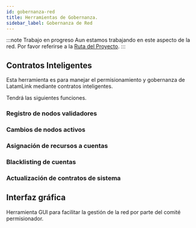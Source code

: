 ```yaml
---
id: gobernanza-red
title: Herramientas de Gobernanza.
sidebar_label: Gobernanza de Red
---
```


:::note Trabajo en progreso
Aun estamos trabajando en este aspecto de la red. Por favor referirse a la [Ruta del Proyecto](./roadmap.md).
:::

## Contratos Inteligentes
Esta herramienta es para manejar el permisionamiento y gobernanza de LatamLink mediante contratos inteligentes.

Tendrá las siguientes funciones.

### Registro de nodos validadores

### Cambios de nodos activos

### Asignación de recursos a cuentas

### Blacklisting de cuentas

### Actualización de contratos de sistema


## Interfaz gráfica 
Herramienta GUI para facilitar la gestión de la red por parte del comité permisionador. 
